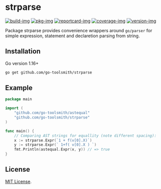 # strparse

[![build-img]][build-url]
[![pkg-img]][pkg-url]
[![reportcard-img]][reportcard-url]
[![coverage-img]][coverage-url]
[![version-img]][version-url]

Package strparse provides convenience wrappers around `go/parser` for simple
expression, statement and declaretion parsing from string.

## Installation

Go version 1.16+

```bash
go get github.com/go-toolsmith/strparse
```

## Example

```go
package main

import (
	"github.com/go-toolsmith/astequal"
	"github.com/go-toolsmith/strparse"
)

func main() {
	// Comparing AST strings for equallity (note different spacing):
	x := strparse.Expr(`1 + f(v[0].X)`)
	y := strparse.Expr(` 1+f( v[0].X ) `)
	fmt.Println(astequal.Expr(x, y)) // => true
}
```

## License

[MIT License](LICENSE).

[build-img]: https://github.com/go-toolsmith/strparse/workflows/build/badge.svg
[build-url]: https://github.com/go-toolsmith/strparse/actions
[pkg-img]: https://pkg.go.dev/badge/go-toolsmith/strparse
[pkg-url]: https://pkg.go.dev/github.com/go-toolsmith/strparse
[reportcard-img]: https://goreportcard.com/badge/go-toolsmith/strparse
[reportcard-url]: https://goreportcard.com/report/go-toolsmith/strparse
[coverage-img]: https://codecov.io/gh/go-toolsmith/strparse/branch/main/graph/badge.svg
[coverage-url]: https://codecov.io/gh/go-toolsmith/strparse
[version-img]: https://img.shields.io/github/v/release/go-toolsmith/strparse
[version-url]: https://github.com/go-toolsmith/strparse/releases
